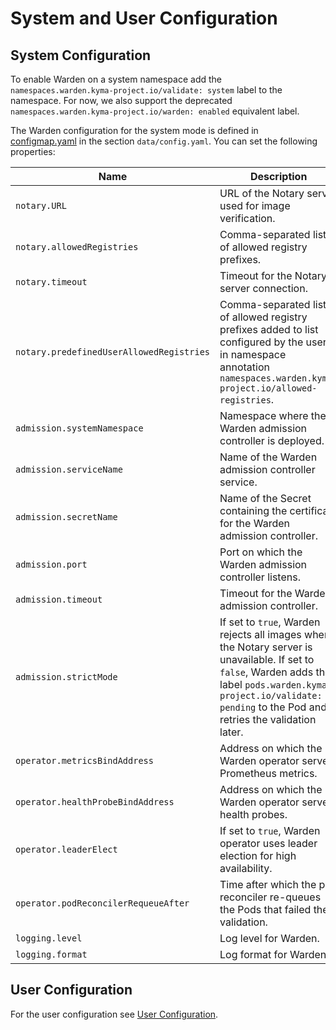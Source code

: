 # System and User Configuration

## System Configuration

To enable Warden on a system namespace add the `namespaces.warden.kyma-project.io/validate: system` label to the namespace.
For now, we also support the deprecated `namespaces.warden.kyma-project.io/warden: enabled` equivalent label.

The Warden configuration for the system mode is defined in [configmap.yaml](../../charts/warden/templates/configmap.yaml) in the section `data/config.yaml`.
You can set the following properties:

| Name                                 | Description                                                                                                                                                                                                                 | Default value                                |
|--------------------------------------|-----------------------------------------------------------------------------------------------------------------------------------------------------------------------------------------------------------------------------|----------------------------------------------|
| `notary.URL`                         | URL of the Notary server used for image verification.                                                                                                                                                                       | "https://signing-dev.repositories.cloud.sap" |
| `notary.allowedRegistries`           | Comma-separated list of allowed registry prefixes.                                                                                                                                                                        | ""                                           |
| `notary.timeout`                     | Timeout for the Notary server connection.                                                                                                                                                                                       | "30s"                                        |
| `notary.predefinedUserAllowedRegistries` | Comma-separated list of allowed registry prefixes added to list configured by the user in namespace annotation `namespaces.warden.kyma-project.io/allowed-registries`.                                                                                                             | ""                                           |
| `admission.systemNamespace`          | Namespace where the Warden admission controller is deployed.                                                                                                                                                                | "default"                                    |
| `admission.serviceName`              | Name of the Warden admission controller service.                                                                                                                                                                            | "warden-admission"                           |
| `admission.secretName`               | Name of the Secret containing the certificate for the Warden admission controller.                                                                                                                                          | "warden-admission-cert"                      |
| `admission.port`                     | Port on which the Warden admission controller listens.                                                                                                                                                                      | 8443                                         |
| `admission.timeout`                  | Timeout for the Warden admission controller.                                                                                                                                                                                | "2s"                                         |
| `admission.strictMode`               | If set to `true`, Warden rejects all images when the Notary server is unavailable. If set to `false`, Warden adds the label `pods.warden.kyma-project.io/validate: pending` to the Pod and retries the validation later. | "false"                                      |
| `operator.metricsBindAddress`        | Address on which the Warden operator serves Prometheus metrics.                                                                                                                                                             | ":8080"                                      |
| `operator.healthProbeBindAddress`    | Address on which the Warden operator serves health probes.                                                                                                                                                                  | ":8081"                                      |
| `operator.leaderElect`               | If set to `true`, Warden operator uses leader election for high availability.                                                                                                                                           | false                                        |
| `operator.podReconcilerRequeueAfter` | Time after which the pod reconciler re-queues the Pods that failed the validation.                                                                                                                                               | "1h"                                         |
| `logging.level`                      | Log level for Warden.                                                                                                                                                                                                       | "info"                                       |
| `logging.format`                     | Log format for Warden.                                                                                                                                                                                                      | "text"                                       |

## User Configuration

For the user configuration see [User Configuration](../user/01-10-configure-user.md).